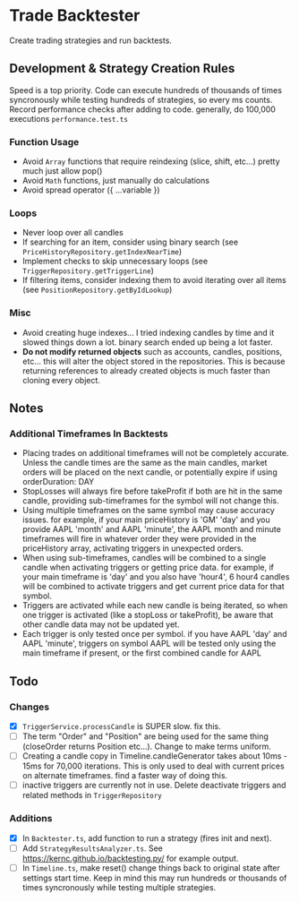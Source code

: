 # Trade Backtester

Create trading strategies and run backtests.

## Development & Strategy Creation Rules

Speed is a top priority. Code can execute hundreds of thousands of times syncronously while testing hundreds of strategies, so every ms counts. Record performance checks after adding to code. generally, do 100,000 executions `performance.test.ts`

### Function Usage

-   Avoid `Array` functions that require reindexing (slice, shift, etc...) pretty much just allow pop()
-   Avoid `Math` functions, just manually do calculations
-   Avoid spread operator ({ ...variable })

### Loops

-   Never loop over all candles
-   If searching for an item, consider using binary search (see `PriceHistoryRepository.getIndexNearTime`)
-   Implement checks to skip unnecessary loops (see `TriggerRepository.getTriggerLine`)
-   If filtering items, consider indexing them to avoid iterating over all items (see `PositionRepository.getByIdLookup`)

### Misc

-   Avoid creating huge indexes... I tried indexing candles by time and it slowed things down a lot. binary search ended up being a lot faster.
-   **Do not modify returned objects** such as accounts, candles, positions, etc... this will alter the object stored in the repositories. This is because returning references to already created objects is much faster than cloning every object.

## Notes

### Additional Timeframes In Backtests

-   Placing trades on additional timeframes will not be completely accurate. Unless the candle times are the same as the main candles, market orders will be placed on the next candle, or potentially expire if using orderDuration: DAY
-   StopLosses will always fire before takeProfit if both are hit in the same candle, providing sub-timeframes for the symbol will not change this.
-   Using multiple timeframes on the same symbol may cause accuracy issues. for example, if your main priceHistory is 'GM' 'day' and you provide AAPL 'month' and AAPL 'minute', the AAPL month and minute timeframes will fire in whatever order they were provided in the priceHistory array, activating triggers in unexpected orders.
-   When using sub-timeframes, candles will be combined to a single candle when activating triggers or getting price data. for example, if your main timeframe is 'day' and you also have 'hour4', 6 hour4 candles will be combined to activate triggers and get current price data for that symbol.
-   Triggers are activated while each new candle is being iterated, so when one trigger is activated (like a stopLoss or takeProfit), be aware that other candle data may not be updated yet.
-   Each trigger is only tested once per symbol. if you have AAPL 'day' and AAPL 'minute', triggers on symbol AAPL will be tested only using the main timeframe if present, or the first combined candle for AAPL

## Todo

### Changes

-   [x] `TriggerService.processCandle` is SUPER slow. fix this.
-   [ ] The term "Order" and "Position" are being used for the same thing (closeOrder returns Position etc...). Change to make terms uniform.
-   [ ] Creating a candle copy in Timeline.candleGenerator takes about 10ms - 15ms for 70,000 iterations. This is only used to deal with current prices on alternate timeframes. find a faster way of doing this.
-   [ ] inactive triggers are currently not in use. Delete deactivate triggers and related methods in `TriggerRepository`

### Additions

-   [x] In `Backtester.ts`, add function to run a strategy (fires init and next).
-   [ ] Add `StrategyResultsAnalyzer.ts`. See https://kernc.github.io/backtesting.py/ for example output.
-   [ ] In `Timeline.ts`, make reset() change things back to original state after settings start time. Keep in mind this may run hundreds or thousands of times syncronously while testing multiple strategies.
